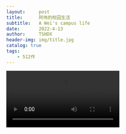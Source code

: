 ```yaml
---
layout:     post
title:      阿伟的校园生活
subtitle:   A Wei's campus life
date:       2022-4-13
author:     TSHDX
header-img: img/title.jpg
catalog: true
tags:
    - 512作
---
```


<video id="1.mp4" controls autoplay>
    <source src="1.mp4" type="img/1.mp4">
    <embed src="1.mp4" width="100%" height="480" autostart=ture >                          
</video>
